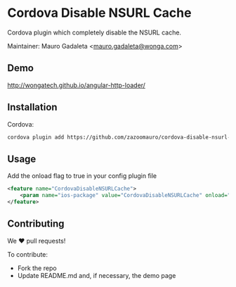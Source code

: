 Cordova Disable NSURL Cache
===========

Cordova plugin which completely disable the NSURL cache.

Maintainer: Mauro Gadaleta <<mauro.gadaleta@wonga.com>>

Demo
------------
<http://wongatech.github.io/angular-http-loader/>


Installation
------------

Cordova:

```sh
cordova plugin add https://github.com/zazoomauro/cordova-disable-nsurl-cache.git
```

Usage
-----

Add the onload flag to true in your config plugin file

```xml
<feature name="CordovaDisableNSURLCache">
    <param name="ios-package" value="CordovaDisableNSURLCache" onload="true"/>
</feature>
```


Contributing
------------

We :heart: pull requests!

To contribute:

- Fork the repo
- Update README.md and, if necessary, the demo page